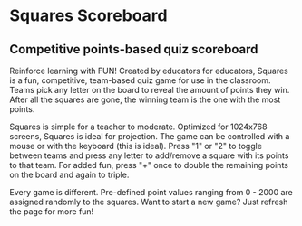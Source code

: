 # Squares Scoreboard
## Competitive points-based quiz scoreboard
Reinforce learning with FUN! Created by educators for educators, Squares is a fun, competitive, team-based quiz game for use in the classroom. Teams pick any letter on the board to reveal the amount of points they win. After all the squares are gone, the winning team is the one with the most points.

Squares is simple for a teacher to moderate. Optimized for 1024x768 screens, Squares is ideal for projection. The game can be controlled with a mouse or with the keyboard (this is ideal). Press "1" or "2" to toggle between teams and press any letter to add/remove a square with its points to that team. For added fun, press "+" once to double the remaining points on the board and again to triple.

Every game is different. Pre-defined point values ranging from 0 - 2000 are assigned randomly to the squares. Want to start a new game? Just refresh the page for more fun!
